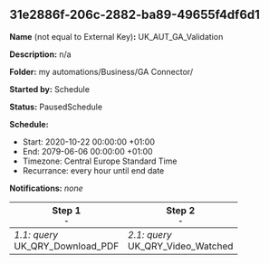 ## 31e2886f-206c-2882-ba89-49655f4df6d1

**Name** (not equal to External Key)**:** UK_AUT_GA_Validation

**Description:** n/a

**Folder:** my automations/Business/GA Connector/

**Started by:** Schedule

**Status:** PausedSchedule

**Schedule:**

* Start: 2020-10-22 00:00:00 +01:00
* End: 2079-06-06 00:00:00 +01:00
* Timezone: Central Europe Standard Time
* Recurrance: every hour until end date

**Notifications:** _none_


| Step 1<br>_<small>-</small>_ | Step 2<br>_<small>-</small>_ |
| --- | --- |
| _1.1: query_<br>UK_QRY_Download_PDF | _2.1: query_<br>UK_QRY_Video_Watched |
